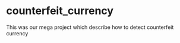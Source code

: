 # counterfeit_currency
This was our mega project which describe how to detect counterfeit currency 
